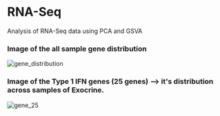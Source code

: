 # RNA-Seq
Analysis of RNA-Seq data using PCA and GSVA

### Image of the all sample gene distribution

![gene_distribution](https://user-images.githubusercontent.com/36000962/75326736-2875a900-58a1-11ea-9354-4d566826fdda.png)

### Image of the Type 1 IFN genes (25 genes) --> it's distribution across samples of Exocrine.

![gene_25](https://user-images.githubusercontent.com/36000962/75326741-2b709980-58a1-11ea-9891-5ef9725f59dc.png)
